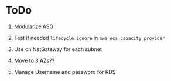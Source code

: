 # ToDo

1. Modularize ASG

2. Test if needed `lifecycle ignore` in `aws_ecs_capacity_provider`

3. Use on NatGateway for each subnet

4. Move to 3 AZs??

5. Manage Username and password for RDS

